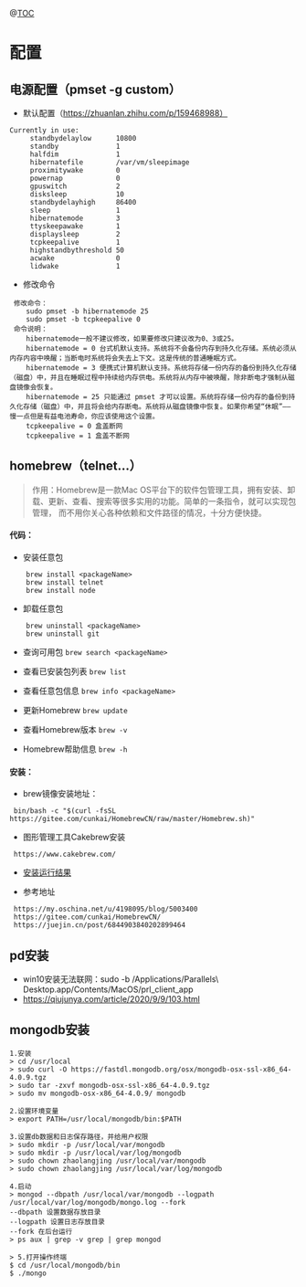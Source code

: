 @[TOC](目录)

# 配置

## 电源配置（pmset -g custom）

+ 默认配置（https://zhuanlan.zhihu.com/p/159468988）

```
Currently in use:
     standbydelaylow      10800
     standby              1
     halfdim              1
     hibernatefile        /var/vm/sleepimage
     proximitywake        0
     powernap             0
     gpuswitch            2
     disksleep            10
     standbydelayhigh     86400
     sleep                1
     hibernatemode        3
     ttyskeepawake        1
     displaysleep         2
     tcpkeepalive         1
     highstandbythreshold 50
     acwake               0
     lidwake              1
```

+ 修改命令

```
 修改命令：
    sudo pmset -b hibernatemode 25 
    sudo pmset -b tcpkeepalive 0 
 命令说明：
    hibernatemode一般不建议修改，如果要修改只建议改为0、3或25。
    hibernatemode = 0 台式机默认支持。系统将不会备份内存到持久化存储。系统必须从内存内容中唤醒；当断电时系统将会失去上下文。这是传统的普通睡眠方式。
    hibernatemode = 3 便携式计算机默认支持。系统将存储一份内存的备份到持久化存储（磁盘）中，并且在睡眠过程中持续给内存供电。系统将从内存中被唤醒，除非断电才强制从磁盘镜像会恢复。
    hibernatemode = 25 只能通过 pmset 才可以设置。系统将存储一份内存的备份到持久化存储（磁盘）中，并且将会给内存断电。系统将从磁盘镜像中恢复。如果你希望“休眠”——慢一点但是有益电池寿命，你应该使用这个设置。
    tcpkeepalive = 0 盒盖断网
    tcpkeepalive = 1 盒盖不断网
```

## homebrew（telnet...）

> 作用：Homebrew是一款Mac OS平台下的软件包管理工具，拥有安装、卸载、更新、查看、搜索等很多实用的功能。简单的一条指令，就可以实现包管理，
> 而不用你关心各种依赖和文件路径的情况，十分方便快捷。

#### 代码：

+ 安装任意包

```
    brew install <packageName>
    brew install telnet
    brew install node
```

+ 卸载任意包

```
    brew uninstall <packageName>
    brew uninstall git
```

+ 查询可用包 `brew search <packageName>`

+ 查看已安装包列表 `brew list`

+ 查看任意包信息 `brew info <packageName>`

+ 更新Homebrew `brew update`

+ 查看Homebrew版本 `brew -v`

+ Homebrew帮助信息 `brew -h`

#### 安装：

+ brew镜像安装地址：

```
 bin/bash -c "$(curl -fsSL https://gitee.com/cunkai/HomebrewCN/raw/master/Homebrew.sh)"
```

+ 图形管理工具Cakebrew安装

```
 https://www.cakebrew.com/
```

+ [安装运行结果](/doc/data/img/brew-install.md)

+ 参考地址

```
 https://my.oschina.net/u/4198095/blog/5003400
 https://gitee.com/cunkai/HomebrewCN/
 https://juejin.cn/post/6844903840202899464
```

## pd安装

+ win10安装无法联网：sudo -b /Applications/Parallels\ Desktop.app/Contents/MacOS/prl_client_app
+ https://qiujunya.com/article/2020/9/9/103.html

## mongodb安装
```
1.安装
> cd /usr/local 
> sudo curl -O https://fastdl.mongodb.org/osx/mongodb-osx-ssl-x86_64-4.0.9.tgz
> sudo tar -zxvf mongodb-osx-ssl-x86_64-4.0.9.tgz
> sudo mv mongodb-osx-x86_64-4.0.9/ mongodb

2.设置环境变量
> export PATH=/usr/local/mongodb/bin:$PATH

3.设置db数据和日志保存路径，并给用户权限
> sudo mkdir -p /usr/local/var/mongodb
> sudo mkdir -p /usr/local/var/log/mongodb
> sudo chown zhaolangjing /usr/local/var/mongodb
> sudo chown zhaolangjing /usr/local/var/log/mongodb

4.启动 
> mongod --dbpath /usr/local/var/mongodb --logpath /usr/local/var/log/mongodb/mongo.log --fork
--dbpath 设置数据存放目录
--logpath 设置日志存放目录
--fork 在后台运行
> ps aux | grep -v grep | grep mongod

> 5.打开操作终端
$ cd /usr/local/mongodb/bin 
$ ./mongo
```